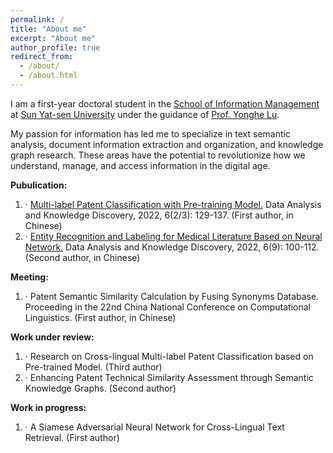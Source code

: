 ```yaml
---
permalink: /
title: "About me"
excerpt: "About me"
author_profile: true
redirect_from: 
  - /about/
  - /about.html
---
```


I am a first-year doctoral student in the [School of Information Management](https://ischool.sysu.edu.cn/) at [Sun Yat-sen University](https://www.sysu.edu.cn/sysuen/) under the guidance of [Prof. Yonghe Lu](https://ischool.sysu.edu.cn/zh-hans/teacher/luyonghe). 

My passion for information has led me to specialize in text semantic analysis, document information extraction and organization, and knowledge graph research. These areas have the potential to revolutionize how we understand, manage, and access information in the digital age.


**Pubulication:**

1. · [Multi-label Patent Classification with Pre-training Model.](https://www.webofscience.com/wos/alldb/full-record/CSCD:7189628) Data Analysis and Knowledge Discovery, 2022, 6(2/3): 129-137. (First author, in Chinese)
2. · [Entity Recognition and Labeling for Medical Literature Based on Neural Network.](https://www.webofscience.com/wos/alldb/full-record/CSCD:7321735) Data Analysis and Knowledge Discovery, 2022, 6(9): 100-112. (Second author, in Chinese)

**Meeting:**

1. · Patent Semantic Similarity Calculation by Fusing Synonyms Database. Proceeding in the 22nd China National Conference on Computational Linguistics. (First author, in Chinese)

**Work under review:**

1. · Research on Cross-lingual Multi-label Patent Classification based on Pre-trained Model. (Third author)
2. · Enhancing Patent Technical Similarity Assessment through Semantic Knowledge Graphs. (Second author)

**Work in progress:**

1. · A Siamese Adversarial Neural Network for Cross-Lingual Text Retrieval. (First author)




